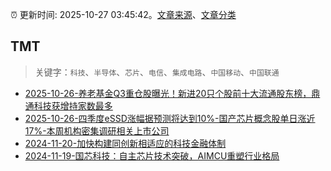 :alarm_clock: 更新时间: 2025-10-27 03:45:42。[文章来源](/README.md)、[文章分类](/TAGS.md)

## TMT


> 关键字：`科技`、`半导体`、`芯片`、`电信`、`集成电路`、`中国移动`、`中国联通`



- [2025-10-26-养老基金Q3重仓股曝光！新进20只个股前十大流通股东榜，鼎通科技获增持家数最多](https://www.cls.cn/detail/2180655) 
- [2025-10-26-四季度eSSD涨幅据预测将达到10%-国产芯片概念股单日涨近17%-本周机构密集调研相关上市公司](https://www.cls.cn/detail/2180939) 
- [2024-11-20-加快构建同创新相适应的科技金融体制](https://xueqiu.com/9193403816/313561745) 
- [2024-11-19-国芯科技：自主芯片技术突破，AIMCU重塑行业格局](https://xueqiu.com/8151841495/313402043) 
